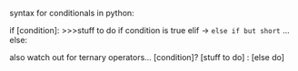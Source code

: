 syntax for conditionals in python:

if [condition]:
	>>>stuff to do if condition is true
elif -> ``else if but short``
   ...
else:


also watch out for ternary operators...
[condition]? [stuff to do] : [else do]
